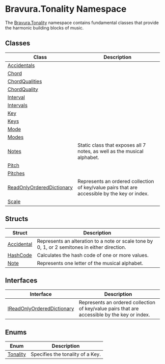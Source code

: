 # Bravura.Tonality Namespace

The [Bravura.Tonality](./Bravura.Tonality.md) namespace contains fundamental classes that provide the harmonic building blocks of music.

## Classes
| Class | Description |
| --- | --- |
| [Accidentals](./Accidentals.md) | |
| [Chord](./Chord.md) | |
| [ChordQualities](./ChordQualities.md) | |
| [ChordQuality](./ChordQuality.md) | |
| [Interval](./Interval.md) | |
| [Intervals](./Intervals.md) | |
| [Key](./Key.md) | |
| [Keys](./Keys.md) | |
| [Mode](./Mode.md) | |
| [Modes](./Modes.md) | |
| [Notes](./Notes.md) | Static class that exposes all 7 notes, as well as the musical alphabet. |
| [Pitch](./Pitch.md) | |
| [Pitches](./Pitches.md) | |
| [ReadOnlyOrderedDictionary](./ReadOnlyOrderedDictionary.md) | Represents an ordered collection of key/value pairs that are accessible by the key or index. |
| [Scale](./Scale) | |

## Structs
| Struct | Description |
| --- | --- |
| [Accidental](./Accidental.md) | Represents an alteration to a note or scale tone by 0, 1, or 2 semitones in either direction. |
| [HashCode](./HashCode.md) | Calculates the hash code of one or more values. |
| [Note](./Note.md) | Represents one letter of the musical alphabet. |

## Interfaces
| Interface | Description |
| --- | --- |
| [IReadOnlyOrderedDictionary](./IReadOnlyOrderedDictionary.md) | Represents an ordered collection of key/value pairs that are accessible by the key or index. |

## Enums
| Enum | Description |
| --- | --- |
| [Tonality](./Tonality.md) | Specifies the tonality of a Key. |
